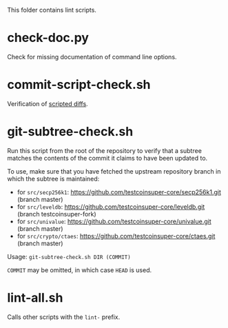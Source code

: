 This folder contains lint scripts.

check-doc.py
============
Check for missing documentation of command line options.

commit-script-check.sh
======================
Verification of [scripted diffs](/doc/developer-notes.md#scripted-diffs).

git-subtree-check.sh
====================
Run this script from the root of the repository to verify that a subtree matches the contents of
the commit it claims to have been updated to.

To use, make sure that you have fetched the upstream repository branch in which the subtree is
maintained:
* for `src/secp256k1`: https://github.com/testcoinsuper-core/secp256k1.git (branch master)
* for `src/leveldb`: https://github.com/testcoinsuper-core/leveldb.git (branch testcoinsuper-fork)
* for `src/univalue`: https://github.com/testcoinsuper-core/univalue.git (branch master)
* for `src/crypto/ctaes`: https://github.com/testcoinsuper-core/ctaes.git (branch master)

Usage: `git-subtree-check.sh DIR (COMMIT)`

`COMMIT` may be omitted, in which case `HEAD` is used.

lint-all.sh
===========
Calls other scripts with the `lint-` prefix.
